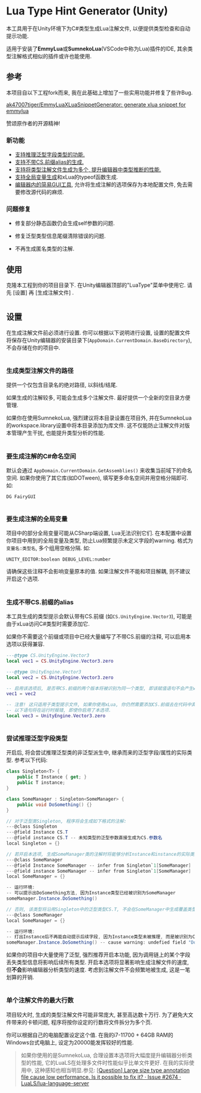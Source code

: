 # Lua Type Hint Generator (Unity)



本工具用于在Unity环境下为C#类型生成Lua注解文件, 以便提供类型检查和自动提示功能.

适用于安装了**EmmyLua**或**SumnekoLua**(VSCode中称为Lua)插件的IDE, 其余类型注解格式相似的插件或许也能使用.



## 参考

本项目自以下工程fork而来, 我在此基础上增加了一些实用功能并修复了些许Bug.

[ak47007tiger/EmmyLuaXLuaSnippetGenerator: generate xlua snippet for emmylua](https://github.com/ak47007tiger/EmmyLuaXLuaSnippetGenerator)

赞颂原作者的开源精神!

### 新功能

- [支持推理泛型字段类型的功能.](#泛型)
- [支持不带CS.前缀alias的生成.](#前缀)
- [支持将类型注解文件生成为多个, 提升编辑器中类型推断的性能.](#性能)
- [支持全局变量生成](#全局)和xLua的typeof函数生成.
- [编辑器内的简易GUI工具](#设置), 允许将生成注解的选项保存为本地配置文件, 免去需要修改源代码的麻烦.

### 问题修复

- 修复部分静态函数仍会生成self参数的问题.

- 修复泛型类型信息尾缀清除错误的问题.

- 不再生成匿名类型的注解.

  

## 使用

克隆本工程到你的项目目录下. 在Unity编辑器顶部的"LuaType"菜单中使用它. 请先 [设置] 再 [生成注解文件] .

<h1 id="设置"></h1>

## 设置

在生成注解文件前必须进行设置. 你可以根据以下说明进行设置, 设置的配置文件将保存在Unity编辑器的安装目录下(`AppDomain.CurrentDomain.BaseDirectory`), 不会存储在你的项目中.

<h1 id="路径"></h1>

### 生成类型注解文件的路径

提供一个仅包含目录名的绝对路径, 以斜线/结尾. 

如果生成的注解较多, 可能会生成多个注解文件. 最好提供一个全新的空目录方便管理.

如果你在使用SumnekoLua, 强烈建议将本目录设置在项目外, 并在SumnekoLua的workspace.library设置中将本目录添加为库文件. 这不仅能防止注解文件对版本管理产生干扰, 也能提升类型分析的性能.

<h1 id="控件"></h1>

### 要生成注解的C#命名空间

默认会通过 `AppDomain.CurrentDomain.GetAssemblies()` 来收集当前域下的命名空间. 如果你使用了其它库(如DOTween), 填写更多命名空间并用空格分隔即可. 如:

`DG FairyGUI`

<h1 id="全局"></h1>

### 要生成注解的全局变量

项目中的部分全局变量可能从CSharp端设置, Lua无法识别它们. 在本配置中设置你项目中用到的全局变量及类型, 防止Lua频繁提示未定义字段的warning. 格式为`变量名:类型名`, 多个组用空格分隔. 如:

`UNITY_EDITOR:boolean DEBUG_LEVEL:number`

请确保这些注释不会影响变量原本的值. 如果注解文件不能和项目解耦, 则不建议开启这个选项.

<h1 id="前缀"></h1>

### 生成不带CS.前缀的alias

本工具生成的类型提示会默认带有CS.前缀 (如`CS.UnityEngine.Vector3`), 可能是由于xLua访问C#类型时需要添加它.

如果你不需要这个前缀或项目中已经大量编写了不带CS.前缀的注释, 可以启用本选项以获得兼容.

```lua
---@type CS.UnityEngine.Vector3
local vec1 = CS.UnityEngine.Vector3.zero

---@type UnityEngine.Vector3
local vec2 = CS.UnityEngine.Vector3.zero

-- 启用该选项后, 是否带CS.前缀的两个版本将被识别为同一个类型, 即该赋值语句不会产生warning.
vec1 = vec2 

-- 注意! 这只适用于类型提示文件, 如果你使用xLua, 你仍然需要添加CS.前缀去在代码中真正访问C#类型.
-- 以下语句将在运行时报错, 即使你启用了本选项.
local vec3 = UnityEngine.Vector3.zero
```

<h1 id="泛型"></h1>

### 尝试推理泛型字段类型

开启后, 将会尝试推理泛型类的非泛型派生中, 继承而来的泛型字段/属性的实际类型. 参考以下代码:

```c#
class Singleton<T> {
    public T Instance { get; }
    public T instance;
}

class SomeManager : Singleton<SomeManager> {
    public void DoSomething() {}
}

// 对于泛型类Singleton, 程序将会生成如下格式的注解:
---@class Singleton
---@field Instance CS.T
---@field instance CS.T -- 未知类型的泛型参数直接生成为CS.参数名
local Singleton = {}

// 若开启本选项, 生成SomeManager类的注解时将能够分析Instance和instance的实际类型为SomeManager, 并在生成时添加它们的具体类型注释, 覆盖父类Singleton中的类型定义.
---@class SomeManager
---@field Instance SomeManager -- infer from Singleton`1[SomeManager]
---@field instance SomeManager -- infer from Singleton`1[SomeManager]
local SomeManager = {}

-- 运行环境:
-- 可以提示出DoSomething方法, 因为Instance类型已经被识别为SomeManager
someManager.Instance.DoSomething()

// 否则, 该类型将沿用Singleton中的泛型类型CS.T, 不会在SomeManager中生成覆盖类型的字段.
---@class SomeManager
local SomeManager = {}

-- 运行环境:
-- 打出Instance后不再能自动提示后续字段, 因为Instance类型未被推理, 而是被识别为CS.T
someManager.Instance.DoSomething() -- cause warning: undefied field "DoSomething"

```

如果你的项目中大量使用了泛型, 强烈推荐开启本功能, 因为调用链上的某个字段丢失类型信息将影响后续所有类型. 开启本选项将显著影响生成注解文件的速度, 但**不会**影响编辑器分析类型的速度. 考虑到注解文件不会频繁地被生成, 这是一笔划算的开销.

<h1 id="性能"></h1>

### 单个注解文件的最大行数

项目较大时, 生成的类型注解文件可能非常庞大, 甚至高达数十万行. 为了避免大文件带来的卡顿问题, 程序将按你设定的行数将文件拆分为多个页.

你可以根据自己的电脑配置设定这个值. 在我的i7-11700 + 64GB RAM的Windows台式电脑上, 设定为20000能发挥较好的性能.

> 如果你使用的是SumnekoLua, 合理设置本选项将大幅度提升编辑器分析类型的性能, 它的LuaLS在处理多文件时性能似乎比单文件更好. 在我的实际使用中, 这种感知也相当明显.参见:  [[Question\] Large size type annotation file cause low performance. Is it possible to fix it? · Issue #2674 · LuaLS/lua-language-server](https://github.com/LuaLS/lua-language-server/issues/2674) 
